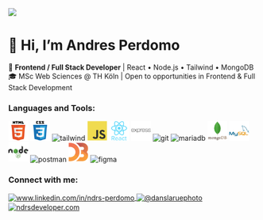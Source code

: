 <img src="https://github.com/user-attachments/assets/be08ecef-ab5d-4a9e-ae79-84176ac8e13e" /> 


# 👋 Hi, I’m Andres Perdomo  

🚀 **Frontend / Full Stack Developer** | React • Node.js • Tailwind • MongoDB  
🎓 MSc Web Sciences @ TH Köln | Open to opportunities in Frontend & Full Stack Development



<h3 align="left">Languages and Tools:</h3>
<p align="left">
  <img src="https://raw.githubusercontent.com/devicons/devicon/master/icons/html5/html5-original-wordmark.svg" alt="html5" width="40" height="40"/> 
  <img src="https://raw.githubusercontent.com/devicons/devicon/master/icons/css3/css3-original-wordmark.svg" alt="css3" width="40" height="40"/>
  <img src="https://www.vectorlogo.zone/logos/tailwindcss/tailwindcss-icon.svg" alt="tailwind" width="40" height="40"/>
  <img src="https://raw.githubusercontent.com/devicons/devicon/master/icons/javascript/javascript-original.svg" alt="javascript" width="40" height="40"/>
  <img src="https://raw.githubusercontent.com/devicons/devicon/master/icons/react/react-original-wordmark.svg" alt="react" width="40" height="40"/>
  <img src="https://raw.githubusercontent.com/devicons/devicon/master/icons/express/express-original-wordmark.svg" alt="express" width="40" height="40"/> 
  <img src="https://www.vectorlogo.zone/logos/git-scm/git-scm-icon.svg" alt="git" width="40" height="40"/>
  <img src="https://www.vectorlogo.zone/logos/mariadb/mariadb-icon.svg" alt="mariadb" width="40" height="40"/>
  <img src="https://raw.githubusercontent.com/devicons/devicon/master/icons/mongodb/mongodb-original-wordmark.svg" alt="mongodb" width="40" height="40"/> 
  <img src="https://raw.githubusercontent.com/devicons/devicon/master/icons/mysql/mysql-original-wordmark.svg" alt="mysql" width="40" height="40"/>
  <img src="https://raw.githubusercontent.com/devicons/devicon/master/icons/nodejs/nodejs-original-wordmark.svg" alt="nodejs" width="40" height="40"/>
  <img src="https://www.vectorlogo.zone/logos/getpostman/getpostman-icon.svg" alt="postman" width="40" height="40"/>
   <img src="https://raw.githubusercontent.com/devicons/devicon/master/icons/d3js/d3js-original.svg" alt="d3js" width="40" height="40"/>
   <img src="https://www.vectorlogo.zone/logos/figma/figma-icon.svg" alt="figma" width="40" height="40"/>
  
</p>

<h3 align="left">Connect with me:</h3>
<p align="left">
    <a href="https://linkedin.com/in/www.linkedin.com/in/ndrs-perdomo" target="blank">
      <img align="center" src="https://raw.githubusercontent.com/rahuldkjain/github-profile-readme-generator/master/src/images/icons/Social/linked-in-alt.svg"     alt="www.linkedin.com/in/ndrs-perdomo" height="30" width="40" />
    </a>
    <a href="https://instagram.com/@danslaruephoto" target="blank">
      <img align="center" src="https://raw.githubusercontent.com/rahuldkjain/github-profile-readme-generator/master/src/images/icons/Social/instagram.svg" alt="@danslaruephoto" height="30" width="40" />
    </a>
    <a href="https://ndrsdeveloper.com/" target="blank">
      <img align="center" src="https://raw.githubusercontent.com/rahuldkjain/github-profile-readme-generator/master/src/images/icons/Social/rss.svg" alt="ndrsdeveloper.com" height="30" width="40" />
    </a>
</p>
